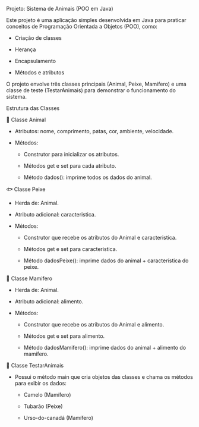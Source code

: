 Projeto: Sistema de Animais (POO em Java)

Este projeto é uma aplicação simples desenvolvida em Java para praticar conceitos de Programação Orientada a Objetos (POO), como:

- Criação de classes

- Herança

- Encapsulamento

- Métodos e atributos

O projeto envolve três classes principais (Animal, Peixe, Mamifero) e uma classe de teste (TestarAnimais) para demonstrar o funcionamento do sistema.

Estrutura das Classes

🐾 Classe Animal

- Atributos: nome, comprimento, patas, cor, ambiente, velocidade.

- Métodos:

  - Construtor para inicializar os atributos.

  - Métodos get e set para cada atributo.

  - Método dados(): imprime todos os dados do animal.

🐟 Classe Peixe

- Herda de: Animal.

- Atributo adicional: caracteristica.

- Métodos:

  - Construtor que recebe os atributos do Animal e caracteristica.

  - Métodos get e set para caracteristica.

  - Método dadosPeixe(): imprime dados do animal + característica do peixe.

🐻 Classe Mamifero
- Herda de: Animal.

- Atributo adicional: alimento.

- Métodos:

  - Construtor que recebe os atributos do Animal e alimento.

  - Métodos get e set para alimento.

  - Método dadosMamifero(): imprime dados do animal + alimento do mamífero.

🧪 Classe TestarAnimais
- Possui o método main que cria objetos das classes e chama os métodos para exibir os dados:

    - Camelo (Mamífero)

    - Tubarão (Peixe)
    
    - Urso-do-canadá (Mamífero)

